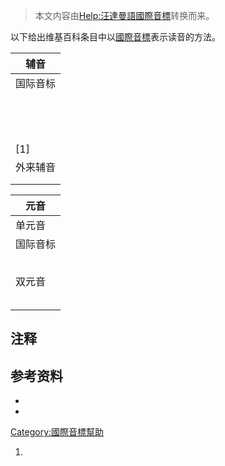 > 本文内容由[Help:汪達曼語國際音標](https://zh.wikipedia.org/wiki/Help:汪達曼語國際音標)转换而来。


以下给出维基百科条目中以[國際音標](../Page/國際音標.md "wikilink")表示读音的方法。

| 辅音               |
| ---------------- |
| 国际音标             |
| <big></big>      |
| <big></big>      |
| <big></big>      |
| <big></big>      |
| <big></big>      |
| <big></big>      |
| <big></big>      |
| <big></big>      |
| <big></big>      |
| <big></big>      |
| <big></big>      |
| <big></big>      |
| <big></big>      |
| <big></big>\[1\] |
| 外来辅音             |
| <big></big>      |
| <big></big>      |

| 元音          |
| ----------- |
| 单元音         |
| 国际音标        |
| <big></big> |
| <big></big> |
| <big></big> |
| <big></big> |
| <big></big> |
| 双元音         |
| <big></big> |
| <big></big> |
| <big></big> |
| <big></big> |
| <big></big> |

## 注释

<references group="注" />

## 参考资料

  -
  -
[Category:國際音標幫助](https://zh.wikipedia.org/wiki/Category:國際音標幫助 "wikilink")

1.